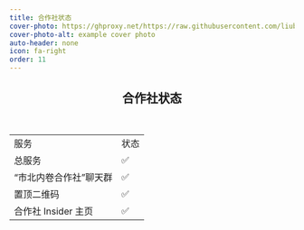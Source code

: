 ```yaml
---
title: 合作社状态
cover-photo: https://ghproxy.net/https://raw.githubusercontent.com/liubanlaobanzhang/Test/master/assets/images/cover.png
cover-photo-alt: example cover photo
auto-header: none
icon: fa-right
order: 11
---
```


<header>

<h2> 合作社状态 </h2><br>
<table>
    <tr>
        <td>服务</td>
        <td>状态</td>
    </tr>
    <tr>
        <td>总服务</td>
        <td>✅</td>
    </tr>
    <tr>
        <td> “市北内卷合作社”聊天群</td>
        <td>✅</td>
    </tr>
    <tr>
        <td>置顶二维码</td>
        <td>✅</td>
    </tr>
    <tr>
        <td>合作社 Insider 主页</td>
        <td>✅</td>
    </tr>
</table>

</header>